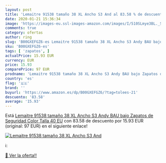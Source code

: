 ```yaml
---
layout: post
title: 'Lemaitre 91538 tamaño 38 XL Ancho S3 And al 83.58 % de descuento'
date: 2020-01-21 15:36:34
image: 'https://images-eu.ssl-images-amazon.com/images/I/510SLmye3BL._SL200_.jpg'
comments: true
category: ofertas
author: ring
slug: 'B00GXEFGZ6-es Lemaitre 91538 tamaño 38 XL Ancho S3 Andy BAU bajo Zapatos...'
sku: 'B00GXEFGZ6-es'
tags: [ 'zapatos', ]
actualPrice: 15.93 EUR
currency: EUR
price: 15.93
comparePrice: 97 EUR
prodname: 'Lemaitre 91538 tamaño 38 XL Ancho S3 Andy BAU bajo Zapatos de Seguridad  Color  Talla 40 EU'
country: 'es'
flag: '🇪🇸'
brand: ''
buyurl: 'https://www.amazon.es/dp/B00GXEFGZ6/?tag=tolees-21'
descuento: '83.58'
average: '15.93'
---
```


Está [Lemaitre 91538 tamaño 38 XL Ancho S3 Andy BAU bajo Zapatos de Seguridad  Color  Talla 40 EU](https://www.amazon.es/dp/B00GXEFGZ6/?tag=tolees-21) con 83.58 de descuento por 15.93 EUR (original: 97 EUR) en el siguiente enlace!

[![Lemaitre 91538 tamaño 38 XL Ancho S3 And](https://images-eu.ssl-images-amazon.com/images/I/510SLmye3BL._SL200_.jpg)](https://www.amazon.es/dp/B00GXEFGZ6/?tag=tolees-21)

ℹ️:


[🛒 Ver la oferta!!](https://www.amazon.es/dp/B00GXEFGZ6/?tag=tolees-21)
